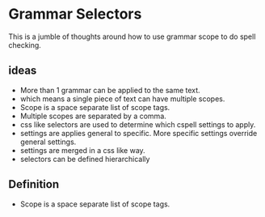 # Grammar Selectors

This is a jumble of thoughts around how to use grammar scope to do spell checking.

## ideas

- More than 1 grammar can be applied to the same text.
- which means a single piece of text can have multiple scopes.
- Scope is a space separate list of scope tags.
- Multiple scopes are separated by a comma.
- css like selectors are used to determine which cspell settings to apply.
- settings are applies general to specific. More specific settings override general settings.
- settings are merged in a css like way.
- selectors can be defined hierarchically

## Definition

- Scope is a space separate list of scope tags.
